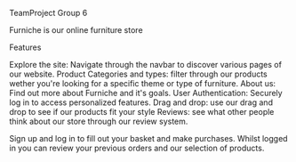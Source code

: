 TeamProject Group 6

Furniche is our online furniture store

Features

Explore the site: Navigate through the navbar to discover various pages of our website.
Product Categories and types: filter through our products wether you're looking for a specific theme or type of furniture. 
About us: Find out more about Furniche and it's goals.
User Authentication: Securely log in to access personalized features.
Drag and drop: use our drag and drop to see if our products fit your style
Reviews: see what other people think about our store through our review system. 

Sign up and log in to fill out your basket and make purchases.
Whilst logged in you can review your previous orders and our selection of products. 
